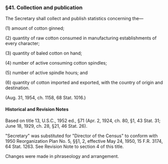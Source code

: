 ### §41. Collection and publication ###

The Secretary shall collect and publish statistics concerning the—

(1) amount of cotton ginned;

(2) quantity of raw cotton consumed in manufacturing establishments of every character;

(3) quantity of baled cotton on hand;

(4) number of active consuming cotton spindles;

(5) number of active spindle hours; and

(6) quantity of cotton imported and exported, with the country of origin and destination.

(Aug. 31, 1954, ch. 1158, 68 Stat. 1016.)

#### Historical and Revision Notes ####

Based on title 13, U.S.C., 1952 ed., §71 (Apr. 2, 1924, ch. 80, §1, 43 Stat. 31; June 18, 1929, ch. 28, §21, 46 Stat. 26).

"Secretary" was substituted for "Director of the Census" to conform with 1950 Reorganization Plan No. 5, §§1, 2, effective May 24, 1950, 15 F.R. 3174, 64 Stat. 1263. See Revision Note to section 4 of this title.

Changes were made in phraseology and arrangement.